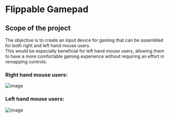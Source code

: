 # Flippable Gamepad
## Scope of the project
The objective is to create an input device for gaming that can be assembled for both right and left hand mouse users.  
This would be especially beneficial for left hand mouse users, allowing them to have a more comfortable gaming experience
without requiring an effort in remapping controls.

### Right hand mouse users:
![image](https://user-images.githubusercontent.com/27895007/137307434-617b07b3-ab02-4e94-9305-6164325e341b.png)

### Left hand mouse users:
![image](https://user-images.githubusercontent.com/27895007/137307726-7d56e23b-0267-4741-9922-938ffb8a3098.png)
